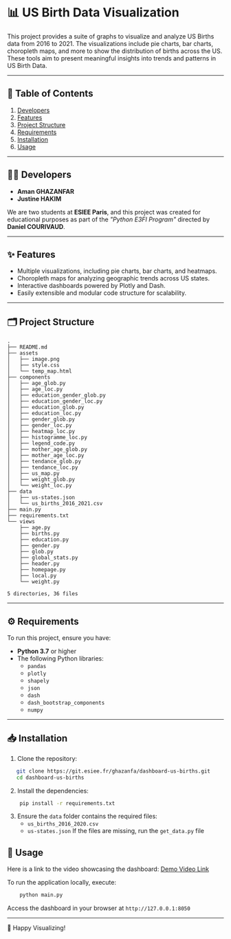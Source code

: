 # 📊 US Birth Data Visualization

This project provides a suite of graphs to visualize and analyze US Births data from 2016 to 2021. The visualizations include pie charts, bar charts, choropleth maps, and more to show the distribution of births across the US. These tools aim to present meaningful insights into trends and patterns in US Birth Data.

---

## 📖 Table of Contents

1. [Developers](#developers)
2. [Features](#features)
3. [Project Structure](#project-structure)
4. [Requirements](#requirements)
5. [Installation](#installation)
6. [Usage](#usage)

---

## 👨‍💻 Developers

- **Aman GHAZANFAR**  
- **Justine HAKIM**

We are two students at **ESIEE Paris**, and this project was created for educational purposes as part of the *"Python E3FI Program"* directed by **Daniel COURIVAUD**.

---

## ✨ Features

- Multiple visualizations, including pie charts, bar charts, and heatmaps.
- Choropleth maps for analyzing geographic trends across US states.
- Interactive dashboards powered by Plotly and Dash.
- Easily extensible and modular code structure for scalability.

---

## 🗂️ Project Structure

```
.
├── README.md
├── assets
│   ├── image.png
│   ├── style.css
│   └── temp_map.html
├── components
│   ├── age_glob.py
│   ├── age_loc.py
│   ├── education_gender_glob.py
│   ├── education_gender_loc.py
│   ├── education_glob.py
│   ├── education_loc.py
│   ├── gender_glob.py
│   ├── gender_loc.py
│   ├── heatmap_loc.py
│   ├── histogramme_loc.py
│   ├── legend_code.py
│   ├── mother_age_glob.py
│   ├── mother_age_loc.py
│   ├── tendance_glob.py
│   ├── tendance_loc.py
│   ├── us_map.py
│   ├── weight_glob.py
│   └── weight_loc.py
├── data
│   ├── us-states.json
│   └── us_births_2016_2021.csv
├── main.py
├── requirements.txt
└── views
    ├── age.py
    ├── births.py
    ├── education.py
    ├── gender.py
    ├── glob.py
    ├── global_stats.py
    ├── header.py
    ├── homepage.py
    ├── local.py
    └── weight.py

5 directories, 36 files
```


---

## ⚙️ Requirements

To run this project, ensure you have:

- **Python 3.7** or higher
- The following Python libraries:
  - `pandas`
  - `plotly`
  - `shapely`
  - `json`
  - `dash`
  - `dash_bootstrap_components`
  - `numpy`
  

---

## 📥 Installation

1. Clone the repository:

```bash
   git clone https://git.esiee.fr/ghazanfa/dashboard-us-births.git
   cd dashboard-us-births
```

2. Install the dependencies:
```bash 
    pip install -r requirements.txt
``` 

3. Ensure the `data` folder contains the required files:
    - `us_births_2016_2020.csv`
    - `us-states.json`
If the files are missing, run the `get_data.py` file

## 🚀 Usage

Here is a link to the video showcasing the dashboard: [Demo Video Link](#)

To run the application locally, execute:
```bash 
    python main.py
``` 
Access the dashboard in your browser at `http://127.0.0.1:8050`

<hr />

🌟 Happy Visualizing!
